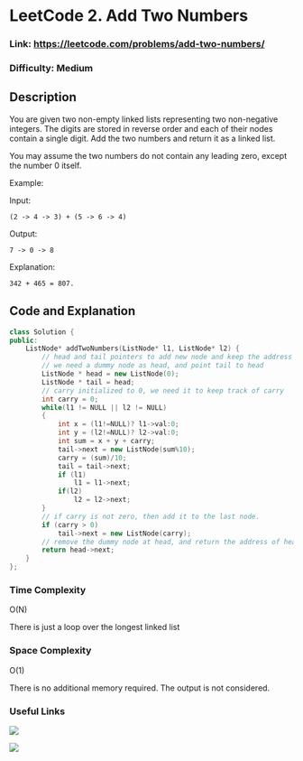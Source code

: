 # LeetCode 2. Add Two Numbers

### Link: https://leetcode.com/problems/add-two-numbers/

### Difficulty: Medium

## Description

You are given two non-empty linked lists representing two non-negative integers. The digits are stored in reverse order and each of their nodes contain a single digit. Add the two numbers and return it as a linked list.

You may assume the two numbers do not contain any leading zero, except the number 0 itself.

Example:

Input:

    (2 -> 4 -> 3) + (5 -> 6 -> 4)

Output:

    7 -> 0 -> 8

Explanation:

    342 + 465 = 807.

## Code and Explanation

```cpp
class Solution {
public:
    ListNode* addTwoNumbers(ListNode* l1, ListNode* l2) {
        // head and tail pointers to add new node and keep the address of head
        // we need a dummy node as head, and point tail to head
        ListNode * head = new ListNode(0);
        ListNode * tail = head;
        // carry initialized to 0, we need it to keep track of carry
        int carry = 0;
        while(l1 != NULL || l2 != NULL)
        {
            int x = (l1!=NULL)? l1->val:0;
            int y = (l2!=NULL)? l2->val:0;
            int sum = x + y + carry;
            tail->next = new ListNode(sum%10);
            carry = (sum)/10;
            tail = tail->next;
            if (l1)
                l1 = l1->next;
            if(l2)
                l2 = l2->next;
        }
        // if carry is not zero, then add it to the last node.
        if (carry > 0)
            tail->next = new ListNode(carry);
        // remove the dummy node at head, and return the address of head->next
        return head->next;        
    }
};
```

### Time Complexity

O(N)

There is just a loop over the longest linked list

### Space Complexity

O(1)

There is no additional memory required. The output is not considered.

### Useful Links

[![](http://img.youtube.com/vi/qOyO7MCd1G8/0.jpg)](http://www.youtube.com/watch?v=qOyO7MCd1G8 "")

[![](http://img.youtube.com/vi/WdOORzQFfqQ/0.jpg)](http://www.youtube.com/watch?v=WdOORzQFfqQ "")
